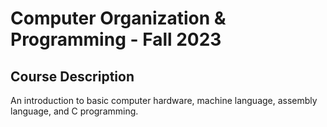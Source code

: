 # Computer Organization & Programming - Fall 2023
## Course Description
An introduction to basic computer hardware, machine language, assembly language, and C programming.
